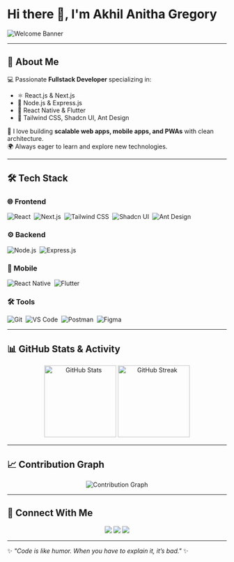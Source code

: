 # Hi there 👋, I'm Akhil Anitha Gregory  

![Welcome Banner](https://user-images.githubusercontent.com/18350557/176309783-0785949b-9127-417c-8b55-ab5a4333674e.gif)

---

## 🚀 About Me  
💻 Passionate **Fullstack Developer** specializing in:  
- ⚛️ React.js & Next.js  
- 🌱 Node.js & Express.js  
- 📱 React Native & Flutter  
- 🎨 Tailwind CSS, Shadcn UI, Ant Design  

🎯 I love building **scalable web apps, mobile apps, and PWAs** with clean architecture.  
🌍 Always eager to learn and explore new technologies.  

---

## 🛠️ Tech Stack  

### 🌐 Frontend  
<p>
  <img src="https://img.shields.io/badge/-React-61DAFB?style=flat&logo=react&logoColor=000" alt="React" />&nbsp;
  <img src="https://img.shields.io/badge/-Next.js-000000?style=flat&logo=next.js" alt="Next.js" />&nbsp;
  <img src="https://img.shields.io/badge/-Tailwind%20CSS-38B2AC?style=flat&logo=tailwind-css&logoColor=fff" alt="Tailwind CSS" />&nbsp;
  <img src="https://img.shields.io/badge/-Shadcn%20UI-000?style=flat" alt="Shadcn UI" />&nbsp;
  <img src="https://img.shields.io/badge/-AntDesign-0170FE?style=flat&logo=ant-design&logoColor=fff" alt="Ant Design" />
</p>

### ⚙️ Backend  
<p>
  <img src="https://img.shields.io/badge/-Node.js-339933?style=flat&logo=node.js&logoColor=fff" alt="Node.js" />&nbsp;
  <img src="https://img.shields.io/badge/-Express.js-000000?style=flat&logo=express" alt="Express.js" />
</p>

### 📱 Mobile  
<p>
  <img src="https://img.shields.io/badge/-React%20Native-61DAFB?style=flat&logo=react&logoColor=000" alt="React Native" />&nbsp;
  <img src="https://img.shields.io/badge/-Flutter-02569B?style=flat&logo=flutter&logoColor=fff" alt="Flutter" />
</p>

### 🛠 Tools  
<p>
  <img src="https://img.shields.io/badge/-Git-F05032?style=flat&logo=git&logoColor=fff" alt="Git" />&nbsp;
  <img src="https://img.shields.io/badge/-VSCode-0078D4?style=flat&logo=visual-studio-code&logoColor=fff" alt="VS Code" />&nbsp;
  <img src="https://img.shields.io/badge/-Postman-FF6C37?style=flat&logo=postman&logoColor=fff" alt="Postman" />&nbsp;
  <img src="https://img.shields.io/badge/-Figma-F24E1E?style=flat&logo=figma&logoColor=fff" alt="Figma" />
</p>

---

## 📊 GitHub Stats & Activity  

<p align="center">
  <img src="https://github-readme-stats.vercel.app/api?username=AkhilAnithaGregory&show_icons=true&theme=radical" alt="GitHub Stats" height="165"/>
  <img src="https://github-readme-streak-stats.herokuapp.com/?user=AkhilAnithaGregory&theme=radical" alt="GitHub Streak" height="165"/>
</p>  

---

## 📈 Contribution Graph  
<p align="center">
  <img src="https://github-readme-activity-graph.vercel.app/graph?username=AkhilAnithaGregory&theme=react-dark&hide_border=true" alt="Contribution Graph"/>
</p>

---

## 🤝 Connect With Me  

<p align="center">
  <a href="mailto:akhilanithagregory@gmail.com"><img src="https://img.shields.io/badge/-Gmail-EA4335?style=flat&logo=gmail&logoColor=fff"/></a>
  <a href="https://www.linkedin.com/in/akhil-anitha-gregory"><img src="https://img.shields.io/badge/-LinkedIn-0A66C2?style=flat&logo=linkedin&logoColor=fff"/></a>
  <a href="https://github.com/AkhilAnithaGregory"><img src="https://img.shields.io/badge/-GitHub-181717?style=flat&logo=github&logoColor=fff"/></a>
</p>  

---

✨ _"Code is like humor. When you have to explain it, it’s bad."_ ✨
